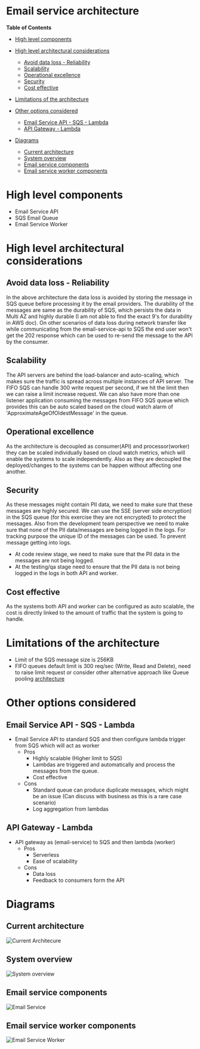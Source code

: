 # Email service architecture

__Table of Contents__

- [High level components](#high_level_components)

- [High level architectural considerations](#high_level_architectural_considerations)
    - [Avoid data loss - Reliability](#avoid_data_loss_-_reliability)
    - [Scalability](#scalability)
    - [Operational excellence](#operational_excellence)
    - [Security](#security)
    - [Cost effective](#cost_effective)

- [Limitations of the architecture](#limitations_of_the_architecture)

- [Other options considered](#other_options_considered)
    - [Email Service API - SQS - Lambda](#email_service_api_sqs_lambda)
    - [API Gateway - Lambda](#api_gateway_-_lambda)
    
- [Diagrams](#diagrams)
    - [Current architecture](#current_architecture)
    - [System overview](#system_overview)
    - [Email service components](#email_service_components)
    - [Email service worker components](#email_service_worker_components)
    
    
# High level components

- Email Service API
- SQS Email Queue
- Email Service Worker

# High level architectural considerations

## Avoid data loss - Reliability
In the above architecture the data loss is avoided by storing the message in SQS queue before processing it by the email providers. The durability of the messages are same as the durability of SQS, which persists the data in Multi AZ and highly durable (I am not able to find the exact 9's for durability in AWS doc). On other scenarios of data loss during network transfer like while communicating from the email-service-api to SQS the end user won't get the 202 response which can be used to re-send the message to the API by the consumer.  
      
## Scalability
The API servers are behind the load-balancer and auto-scaling, which makes sure the traffic is spread across multiple instances of API server. The FIFO SQS can handle 300 write request per second, if we hit the limit then we can raise a limit increase request. We can also have more than one listener application consuming the messages from FIFO SQS queue which provides this can be auto scaled based on the cloud watch alarm of 'ApproximateAgeOfOldestMessage' in the queue.       

## Operational excellence
As the architecture is decoupled as consumer(API) and processor(worker) they can be scaled individually based on cloud watch metrics, which will enable the systems to scale independently. Also as they are decoupled the deployed/changes to the systems can be happen without affecting one another.    

## Security
As these messages might contain PII data, we need to make sure that these messages are highly secured. We can use the SSE (server side encryption) in the SQS queue (for this exercise they are not encrypted) to protect the messages. Also from the development team perspective we need to make sure that none of the PII data/messages are being logged in the logs. For tracking purpose the unique ID of the messages can be used.
To prevent message getting into logs.
- At code review stage, we need to make sure that the PII data in the messages are not being logged.
- At the testing/qa stage need to ensure that the PII data is not being logged in the logs in both API and worker.  

## Cost effective
As the systems both API and worker can be configured as auto scalable, the cost is directly linked to the amount of traffic that the system is going to handle.

# Limitations of the architecture
- Limit of the SQS message size is 256KB
- FIFO queues default limit is 300 req/sec (Write, Read and Delete), need to raise limit request or consider other alternative approach like Queue pooling [architecture](/images/scaled-version.png)

# Other options considered

## Email Service API - SQS - Lambda
- Email Service API to standard SQS and then configure lambda trigger from SQS which will act as worker
    - Pros
        - Highly scalable (Higher limit to SQS)
        - Lambdas are triggered and automatically and process the messages from the queue.
        - Cost effective       
    - Cons
        - Standard queue can produce duplicate messages, which might be an issue (Can discuss with business as this is a rare case scenario)
        - Log aggregation from lambdas            
         
## API Gateway - Lambda
- API gateway as (email-service) to SQS and then lambda (worker)
    - Pros
        - Serverless
        - Ease of scalability
    - Cons
        - Data loss
        - Feedback to consumers form the API


# Diagrams

## Current architecture 

![Current Architecure](/images/current-version.png)

## System overview

![System overview](/images/c2.png)

## Email service components

![Email Service](/images/email-service-api.png)

## Email service worker components

![Email Service Worker](/images/email-service-worker.png)
 
